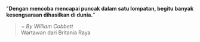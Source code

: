 "**Dengan mencoba mencapai puncak dalam satu lompatan, begitu banyak kesengsaraan dihasilkan di dunia.**"

> ~ _By William Cobbett_  
Wartawan dari Britania Raya
